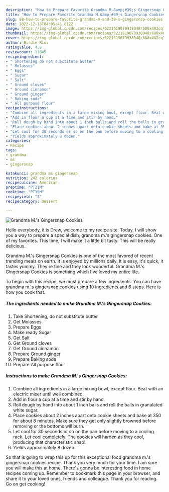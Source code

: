 ```yaml
---
description: "How to Prepare Favorite Grandma M.&amp;#39;s Gingersnap Cookies"
title: "How to Prepare Favorite Grandma M.&amp;#39;s Gingersnap Cookies"
slug: 88-how-to-prepare-favorite-grandma-m-and-39-s-gingersnap-cookies
date: 2022-12-13T04:05:41.812Z
image: https://img-global.cpcdn.com/recipes/6221619079938048/680x482cq70/grandma-ms-gingersnap-cookies-recipe-main-photo.jpg
thumbnail: https://img-global.cpcdn.com/recipes/6221619079938048/680x482cq70/grandma-ms-gingersnap-cookies-recipe-main-photo.jpg
cover: https://img-global.cpcdn.com/recipes/6221619079938048/680x482cq70/grandma-ms-gingersnap-cookies-recipe-main-photo.jpg
author: Birdie Rios
ratingvalue: 4.8
reviewcount: 11845
recipeingredient:
- " Shortening do not substitute butter"
- " Molasses"
- " Eggs"
- " Sugar"
- " Salt"
- " Ground cloves"
- " Ground cinnamon"
- " Ground ginger"
- " Baking soda"
- " All purpose flour"
recipeinstructions:
- "Combine all ingredients in a large mixing bowl, except flour. Beat with an electric mixer until well combined."
- "Add in flour a cup at a time and stir by hand."
- "Roll dough by hand into about 1 inch balls and roll the balls in granulated white sugar."
- "Place cookies about 2 inches apart onto cookie sheets and bake at 350 for about 8 minutes. Make sure they get only slightly browned before removing or the bottoms will burn."
- "Let cool for 30 seconds or so on the pan before moving to a cooling rack. Let cool completely. The cookies will harden as they cool, producing that characteristic snap!"
- "Yields approximately 8 dozen."
categories:
- Recipe
tags:
- grandma
- ms
- gingersnap

katakunci: grandma ms gingersnap 
nutrition: 242 calories
recipecuisine: American
preptime: "PT21M"
cooktime: "PT39M"
recipeyield: "3"
recipecategory: Dessert

---
```



![Grandma M.&#39;s Gingersnap Cookies](https://img-global.cpcdn.com/recipes/6221619079938048/680x482cq70/grandma-ms-gingersnap-cookies-recipe-main-photo.jpg)

Hello everybody, it is Drew, welcome to my recipe site. Today, I will show you a way to prepare a special dish, grandma m.&#39;s gingersnap cookies. One of my favorites. This time, I will make it a little bit tasty. This will be really delicious.

Grandma M.&#39;s Gingersnap Cookies is one of the most favored of recent trending meals on earth. It is enjoyed by millions daily. It is easy, it's quick, it tastes yummy. They're fine and they look wonderful. Grandma M.&#39;s Gingersnap Cookies is something which I've loved my entire life.




To begin with this recipe, we must prepare a few ingredients. You can have grandma m.&#39;s gingersnap cookies using 10 ingredients and 6 steps. Here is how you cook that.

<!--inarticleads1-->

##### The ingredients needed to make Grandma M.&#39;s Gingersnap Cookies:

1. Take  Shortening, do not substitute butter
1. Get  Molasses
1. Prepare  Eggs
1. Make ready  Sugar
1. Get  Salt
1. Get  Ground cloves
1. Get  Ground cinnamon
1. Prepare  Ground ginger
1. Prepare  Baking soda
1. Prepare  All purpose flour




<!--inarticleads2-->

##### Instructions to make Grandma M.&#39;s Gingersnap Cookies:

1. Combine all ingredients in a large mixing bowl, except flour. Beat with an electric mixer until well combined.
1. Add in flour a cup at a time and stir by hand.
1. Roll dough by hand into about 1 inch balls and roll the balls in granulated white sugar.
1. Place cookies about 2 inches apart onto cookie sheets and bake at 350 for about 8 minutes. Make sure they get only slightly browned before removing or the bottoms will burn.
1. Let cool for 30 seconds or so on the pan before moving to a cooling rack. Let cool completely. The cookies will harden as they cool, producing that characteristic snap!
1. Yields approximately 8 dozen.




So that is going to wrap this up for this exceptional food grandma m.&#39;s gingersnap cookies recipe. Thank you very much for your time. I am sure you will make this at home. There's gonna be interesting food in home recipes coming up. Remember to bookmark this page in your browser, and share it to your loved ones, friends and colleague. Thank you for reading. Go on get cooking!

